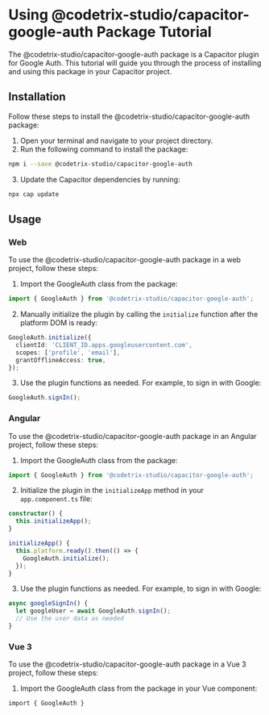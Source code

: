 # Using @codetrix-studio/capacitor-google-auth Package Tutorial

The @codetrix-studio/capacitor-google-auth package is a Capacitor plugin for Google Auth. This tutorial will guide you through the process of installing and using this package in your Capacitor project.

## Installation

Follow these steps to install the @codetrix-studio/capacitor-google-auth package:

1. Open your terminal and navigate to your project directory.
2. Run the following command to install the package:

```sh
npm i --save @codetrix-studio/capacitor-google-auth
```

3. Update the Capacitor dependencies by running:

```sh
npx cap update
```

## Usage

### Web

To use the @codetrix-studio/capacitor-google-auth package in a web project, follow these steps:

1. Import the GoogleAuth class from the package:

```ts
import { GoogleAuth } from '@codetrix-studio/capacitor-google-auth';
```

2. Manually initialize the plugin by calling the `initialize` function after the platform DOM is ready:

```ts
GoogleAuth.initialize({
  clientId: 'CLIENT_ID.apps.googleusercontent.com',
  scopes: ['profile', 'email'],
  grantOfflineAccess: true,
});
```

3. Use the plugin functions as needed. For example, to sign in with Google:

```ts
GoogleAuth.signIn();
```

### Angular

To use the @codetrix-studio/capacitor-google-auth package in an Angular project, follow these steps:

1. Import the GoogleAuth class from the package:

```ts
import { GoogleAuth } from '@codetrix-studio/capacitor-google-auth';
```

2. Initialize the plugin in the `initializeApp` method in your `app.component.ts` file:

```ts
constructor() {
  this.initializeApp();
}

initializeApp() {
  this.platform.ready().then(() => {
    GoogleAuth.initialize();
  });
}
```

3. Use the plugin functions as needed. For example, to sign in with Google:

```ts
async googleSignIn() {
  let googleUser = await GoogleAuth.signIn();
  // Use the user data as needed
}
```

### Vue 3

To use the @codetrix-studio/capacitor-google-auth package in a Vue 3 project, follow these steps:

1. Import the GoogleAuth class from the package in your Vue component:

```vue
import { GoogleAuth }